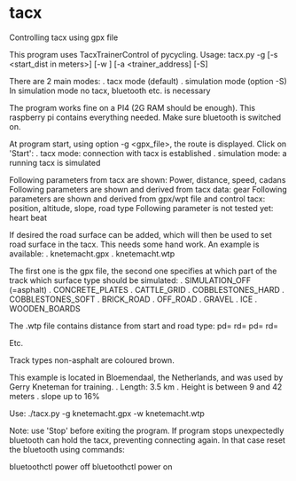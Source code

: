 # tacx
Controlling tacx using gpx file

This program uses TacxTrainerControl of pycycling.
Usage:
tacx.py -g <gpxfile> [-s <start_dist in meters>] [-w <wegfile>] [-a <trainer_address] [-S]
                                                                                       
There are 2 main modes:
. tacx mode (default)
. simulation mode (option -S)
In simulation mode no tacx, bluetooth etc. is necessary

The program works fine on a PI4 (2G RAM should be enough). This raspberry pi contains everything needed. Make sure bluetooth is switched on.

At program start, using option -g <gpx_file>, the route is displayed. 
Click on 'Start':
. tacx mode: connection with tacx is established
. simulation mode: a running tacx is simulated

Following parameters from tacx are shown: Power, distance, speed, cadans
Following parameters are shown and derived from tacx data: gear
Following parameters are shown and derived from gpx/wpt file and control tacx: position, altitude, slope, road type
Following parameter is not tested yet: heart beat

If desired the road surface can be added, which will then be used to set road surface in the tacx. This needs some hand work.
An example is available:
. knetemacht.gpx
. knetemacht.wtp


The first one is the gpx file, the second one specifies at which part of the track which surface type should be simulated:
  . SIMULATION_OFF (=asphalt)
  . CONCRETE_PLATES
  . CATTLE_GRID
  . COBBLESTONES_HARD
  . COBBLESTONES_SOFT
  . BRICK_ROAD
  . OFF_ROAD
  . GRAVEL
  . ICE 
  . WOODEN_BOARDS

The .wtp file contains distance from start and road type:
  pd=<dist1> rd=<roadtype1>
  pd=<dist2> rd=<roadtype2>

Etc.

Track types non-asphalt are coloured brown.

This example is located in Bloemendaal, the Netherlands, and was used by Gerry Kneteman for training. 
. Length: 3.5 km
. Height is between 9 and 42 meters
. slope up to 16%

Use: ./tacx.py -g knetemacht.gpx -w knetemacht.wtp

Note: use 'Stop' before exiting the program. If program stops unexpectedly bluetooth can hold the tacx, preventing connecting again. In  that case reset the bluetooth using commands:

bluetoothctl power off
bluetoothctl power on
